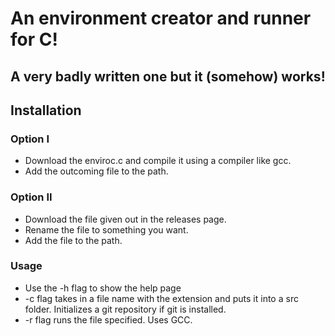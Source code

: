 # An environment creator and runner for C!
## A very badly written one but it (somehow) works!



## Installation
### Option I 
- Download the enviroc.c and compile it using a compiler like gcc.
- Add the outcoming file to the path.

### Option II
- Download the file given out in the releases page.
- Rename the file to something you want.
- Add the file to the path.

### Usage
- Use the -h flag to show the help page
- -c flag takes in a file name with the extension and puts it into a src folder. Initializes a git repository if git is installed.
- -r flag runs the file specified. Uses GCC.